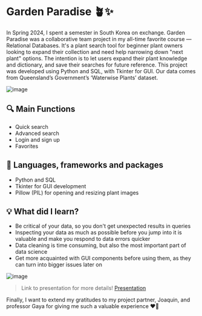 
# Garden Paradise 🪴✨

In Spring 2024, I spent a semester in South Korea on exchange. Garden Paradise was a collaborative team project in my all-time favorite course — Relational Databases. It's a plant search tool for beginner plant owners looking to expand their collection and need help narrowing down "next plant" options. The intention is to let users expand their plant knowledge and dictionary, and save their searches for future reference. This project was developed using Python and SQL, with Tkinter for GUI. Our data comes from Queensland’s Government’s ‘Waterwise Plants’ dataset.

![image](https://github.com/user-attachments/assets/45b107ad-098e-4384-a468-ee75f8f65fe7) 

## 🔍 Main Functions
- Quick search 
- Advanced search
- Login and sign up
- Favorites
  

## 🧩 Languages, frameworks and packages
- Python and SQL
- Tkinter for GUI development
- Pillow (PIL) for opening and resizing plant images
  

## 💡 What did I learn?
- Be critical of your data, so you don't get unexpected results in queries
- Inspecting your data as much as possible before you jump into it is valuable and make you respond to data errors quicker
- Data cleaning is time consuming, but also the most important part of data science
- Get more acquainted with GUI components before using them, as they can turn into bigger issues later on 

![image](https://github.com/user-attachments/assets/30650aee-425c-4c97-8b59-61a8214e9d93)

> Link to presentation for more details! [Presentation](GardenParadisePresentation.pdf)

Finally, I want to extend my gratitudes to my project partner, Joaquin, and professor Gaya for giving me such a valuable experience ❤️‍🔥
